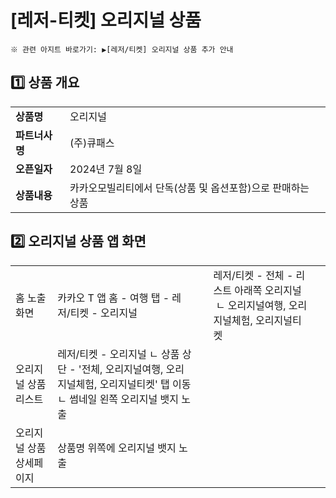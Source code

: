 # [레저-티켓] 오리지널 상품

```
※ 관련 아지트 바로가기: ▶[레저/티켓] 오리지널 상품 추가 안내
```

1️⃣ **상품 개요**
-------------

|  |  |
| --- | --- |
| **상품명** | 오리지널 |
| **파트너사명** | (주)큐패스 |
| **오픈일자** | 2024년 7월 8일 |
| **상품내용** | 카카오모빌리티에서 단독(상품 및 옵션포함)으로 판매하는 상품 |

2️⃣ **오리지널 상품 앱 화면**
--------------------

|  |  |  |  |  |
| --- | --- | --- | --- | --- |
| 홈 노출 화면 | 카카오 T 앱 홈 - 여행 탭 - 레저/티켓 - 오리지널 | | 레저/티켓 - 전체 - 리스트 아래쪽 오리지널  ㄴ 오리지널여행, 오리지널체험, 오리지널티켓 | |
| 오리지널 상품리스트 | 레저/티켓 - 오리지널 ㄴ 상품 상단 - '전체, 오리지널여행, 오리지널체험, 오리지널티켓' 탭 이동 ㄴ 썸네일 왼쪽 오리지널 뱃지 노출 | | | |
| 오리지널 상품 상세페이지 | 상품명 위쪽에 오리지널 뱃지 노출 | | | |